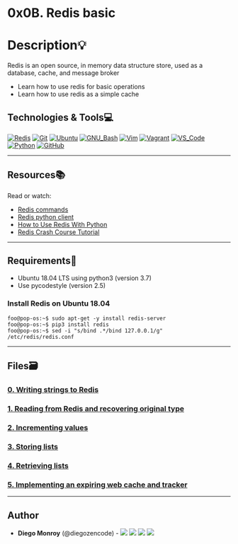 # 0x0B. Redis basic

# Description:bulb:

Redis is an open source, in memory data structure store, used as a database, cache, and message broker

- Learn how to use redis for basic operations
- Learn how to use redis as a simple cache

## Technologies & Tools:computer:

[![Redis](https://img.shields.io/badge/≡-Redis-DC382D?&style=flat-square&logo=Redis&labelColor=282828)](https://redis.io/)
[![Git](https://img.shields.io/badge/≡-Git-F05032?logo=git&style=flat-square&labelColor=282828)](https://git-scm.com/)
[![Ubuntu](https://img.shields.io/badge/≡-Ubuntu-E95420?&style=flat-square&logo=Ubuntu&labelColor=282828)](https://ubuntu.com/)
[![GNU_Bash](https://img.shields.io/badge/≡-GNU_Bash-4EAA25?logo=GNU-Bash&style=flat-square&labelColor=282828)](https://www.gnu.org/software/bash/)
[![Vim](https://img.shields.io/badge/≡-Vim-019733?logo=Vim&style=flat-square&logoColor=019733&labelColor=282828)](https://www.vim.org/)
[![Vagrant](https://img.shields.io/badge/≡-Vagrant-1563FF?logo=vagrant&style=flat-square&logoColor=1563FF&labelColor=282828)](https://www.vagrantup.com/)
[![VS_Code](https://img.shields.io/badge/≡-VS_Code-007ACC?logo=visual-studio-code&style=flat-square&logoColor=007ACC&labelColor=282828)](https://code.visualstudio.com/)
[![Python](https://img.shields.io/badge/≡-Python-3776AB?logo=Python&style=flat-square&labelColor=282828)](https://www.python.org/)
[![GitHub](https://img.shields.io/badge/≡-GitHub-181717?logo=GitHub&style=flat-square&labelColor=282828)](https://github.com/)

---

## Resources:books:

Read or watch:

- [Redis commands](https://redis.io/commands)
- [Redis python client](https://redis-py.readthedocs.io/en/stable/)
- [How to Use Redis With Python](https://realpython.com/python-redis/)
- [Redis Crash Course Tutorial](https://www.youtube.com/watch?v=Hbt56gFj998)

---

## Requirements:hammer:

- Ubuntu 18.04 LTS using python3 (version 3.7)
- Use pycodestyle (version 2.5)

### Install Redis on Ubuntu 18.04

```console
foo@pop-os:~$ sudo apt-get -y install redis-server
foo@pop-os:~$ pip3 install redis
foo@pop-os:~$ sed -i "s/bind .*/bind 127.0.0.1/g" /etc/redis/redis.conf
```

---

## Files:card_file_box:
### [0. Writing strings to Redis](./exercise.py)

### [1. Reading from Redis and recovering original type](./exercise.py)

### [2. Incrementing values](./exercise.py)

### [3. Storing lists](./exercise.py)

### [4. Retrieving lists](./exercise.py)

### [5. Implementing an expiring web cache and tracker](./web.py)

---

## Author

- **Diego Monroy** (@diegozencode) - [<img src="https://img.shields.io/badge/Portfolio-20d6fe.svg?&style=plastic"/>](https://diegozencode.me)
  [<img src="https://img.shields.io/badge/Twitter-1DA1F2.svg?&style=plastic&logo=twitter&logoColor=white"/>](https://twitter.com/diegozencode)
  [<img src="https://img.shields.io/badge/Linkedin-0A66C2.svg?&style=plastic&logo=linkedin&logoColor=white"/>](https://www.linkedin.com/in/diegozencode)
  [<img src="https://img.shields.io/badge/GitHub-181717.svg?&style=plastic&logo=github&logoColor=white"/>](https://github.com/diegozencode)
